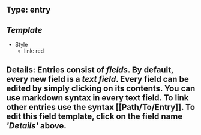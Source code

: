 ## Type: entry

## *Template*
- Style
    - link: red

## Details: Entries consist of *fields*. By default, every new field is a *text field*. Every field can be edited by simply clicking on its contents. **You can use markdown syntax** in every text field. To link other entries use the syntax [[Path/To/Entry]]. To edit this field template, click on the field name *'Details'* above.